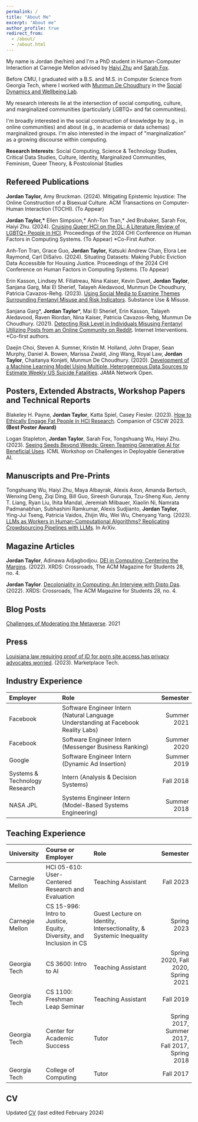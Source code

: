 ```yaml
---
permalink: /
title: "About Me"
excerpt: "About me"
author_profile: true
redirect_from: 
  - /about/
  - /about.html
---
```


My name is Jordan (he/him) and I'm a PhD student in Human-Computer Interaction at Carnegie Mellon advised by [Haiyi Zhu](https://haiyizhu.com) and [Sarah Fox](https://www.sarahfox.info/).

Before CMU, I graduated with a B.S. and M.S. in Computer Science from Georgia Tech, where I worked with [Munmun De Choudhury](http://www.munmund.net/) in the [Social Dynamics and Wellbeing Lab](https://socweb.cc.gatech.edu/).

My research interests lie at the intersection of social computing, culture, and marginalized communities (particularly LGBTQ+ and fat communities).

I'm broadly interested in the social construction of knowledge by (e.g., in online communities) and about (e.g., in academia or data schemas) marginalized groups. I'm also interested in the impact of "marginalization" as a growing discourse within computing.

**Research Interests**: Social Computing, Science & Technology Studies, Critical Data Studies, Culture, Identity, Marginalized Communities, Feminism, Queer Theory, & Postcolonial Studies


Refereed Publications
------

**Jordan Taylor,** Amy Bruckman. (2024). Mitigating Epistemic Injustice: The Online Construction of a Bisexual Culture. ACM Transactions on Computer-Human Interaction (TOCHI). (To Appear)

**Jordan Taylor,\*** Ellen Simpsion,* Anh-Ton Tran,* Jed Brubaker, Sarah Fox, Haiyi Zhu. (2024). [Cruising Queer HCI on the DL: A Literature Review of LGBTQ+ People in HCI](https://arxiv.org/abs/2402.07864). Proceedings of the 2024 CHI Conference on Human Factors in Computing Systems. (To Appear) \*Co-First Author.

Anh-Ton Tran, Grace Guo, **Jordan Taylor,** Katsuki Andrew Chan, Elora Lee Raymond, Carl DiSalvo. (2024). Situating Datasets: Making Public Eviction Data Accessible for Housing Justice. Proceedings of the 2024 CHI Conference on Human Factors in Computing Systems. (To Appear)

Erin Kasson, Lindsey M. Filiatreau, Nina Kaiser, Kevin Davet, **Jordan Taylor**, Sanjana Garg, Mai El Sherief, Talayeh Aledavood, Munmun De Choudhury, Patricia Cavazos-Rehg. (2023). [Using Social Media to Examine Themes Surrounding Fentanyl Misuse and Risk Indicators](https://www.tandfonline.com/doi/full/10.1080/10826084.2023.2196574). Substance Use & Misuse.

Sanjana Garg\*, **Jordan Taylor**\*, Mai El Sherief, Erin Kasson, Talayeh Aledavood, Raven Riordan, Nina Kaiser,
Patricia Cavazos-Rehg, Munmun De Choudhury. (2021). [Detecting Risk Level in Individuals Misusing Fentanyl Utilizing Posts from an Online Community on Reddit](https://www.sciencedirect.com/science/article/pii/S221478292100107X). Internet Interventions. \*Co-first authors.

Daejin Choi, Steven A. Sumner, Kristin M. Holland, John Draper, Sean Murphy, Daniel A. Bowen, Marissa Zwald, Jing Wang, Royal Law, **Jordan Taylor**, Chaitanya Konjeti, Munmun De Choudhury. (2020). [Development of a Machine Learning Model Using Multiple, Heterogeneous Data Sources to Estimate Weekly US Suicide Fatalities](https://jamanetwork.com/journals/jamanetworkopen/article-abstract/2774462). JAMA Network Open.


Posters, Extended Abstracts, Workshop Papers and Technical Reports
------

Blakeley H. Payne, **Jordan Taylor**, Katta Spiel, Casey Fiesler. (2023). [How to Ethically Engage Fat People in HCI Research](https://dl.acm.org/doi/10.1145/3584931.3606987). Companion of CSCW 2023. **(Best Poster Award)**

Logan Stapleton, **Jordan Taylor**, Sarah Fox, Tongshuang Wu, Haiyi Zhu. (2023). [Seeing Seeds Beyond Weeds: Green Teaming Generative AI for Beneficial Uses](https://arxiv.org/pdf/2306.03097.pdf). ICML Workshop on Challenges in Deployable Generative AI.


Manuscripts and Pre-Prints
------

Tongshuang Wu, Haiyi Zhu, Maya Albayrak, Alexis Axon, Amanda Bertsch, Wenxing Deng, Ziqi Ding, Bill Guo, Sireesh Gururaja, Tzu-Sheng Kuo, Jenny T. Liang, Ryan Liu, Ihita Mandal, Jeremiah Milbauer, Xiaolin Ni, Namrata Padmanabhan, Subhashini Ramkumar, Alexis Sudjianto, **Jordan Taylor**, Ying-Jui Tseng, Patricia Vaidos, Zhijin Wu, Wei Wu, Chenyang Yang. (2023). [LLMs as Workers in Human-Computational Algorithms? Replicating Crowdsourcing Pipelines with LLMs](https://arxiv.org/abs/2307.10168). In ArXiv.


Magazine Articles
------

**Jordan Taylor**, Adinawa Adjagbodjou. [DEI in Computing: Centering the Margins](https://dl.acm.org/doi/10.1145/3538534). (2022). XRDS: Crossroads, The ACM Magazine for Students 28, no. 4.

**Jordan Taylor**. [Decoloniality in Computing: An Interview with Dipto Das](https://dl.acm.org/doi/10.1145/3538548). (2022). XRDS: Crossroads, The ACM Magazine for Students 28, no. 4.


Blog Posts
------
[Challenges of Moderating the Metaverse](https://medium.com/@nprandchill/challenges-of-moderating-the-metaverse-83e036656234). 2021


Press
------

[Louisiana law requiring proof of ID for porn site access has privacy advocates worried](https://www.marketplace.org/shows/marketplace-tech/louisiana-law-requiring-proof-of-id-for-porn-site-access-has-privacy-advocates-worried/). (2023). Marketplace Tech. 


Industry Experience
------

| Employer | Role | Semester |
| :--- | :-- | ---:|
| Facebook| Software Engineer Intern (Natural Language Understanding at Facebook Reality Labs) | Summer 2021 |
| Facebook| Software Engineer Intern  (Messenger Business Ranking) | Summer 2020 |
| Google| Software Engineer Intern  (Dynamic Ad Insertion) | Summer 2019 |
| Systems & Technology Research| Intern  (Analysis & Decision Systems) | Fall 2018 |
| NASA JPL| Systems Engineer Intern  (Model-Based Systems Engineering) | Summer 2018 |


Teaching Experience
------

| University | Course or Employer | Role | Semester |
| :------ | :--- | :--- | ---:|
| Carnegie Mellon | HCI 05-610: User-Centered Research and Evaluation | Teaching Assistant | Fall 2023 |
| Carnegie Mellon | CS 15-996: Intro to Justice, Equity, Diversity, and Inclusion in CS | Guest Lecture on Identity, Intersectionality, & Systemic Inequality | Spring 2023 |
| Georgia Tech | CS 3600: Intro to AI | Teaching Assistant | Spring 2020, Fall 2020, Spring 2021 |
| Georgia Tech | CS 1100: Freshman Leap Seminar | Teaching Assistant | Fall 2019 |
| Georgia Tech | Center for Academic Success | Tutor | Spring 2017, Summer 2017,<br />Fall 2017, Spring 2018 |
| Georgia Tech | College of Computing | Tutor | Fall 2017 |


CV
------


Updated <a onclick="gtag('event', 'view_cv')" href="https://docs.google.com/document/d/1-EcWIT9l5_rQmeggDAUAcv5YJAZOe2PUdbVR96a278s/edit?usp=sharing">CV</a> (last edited February 2024)
